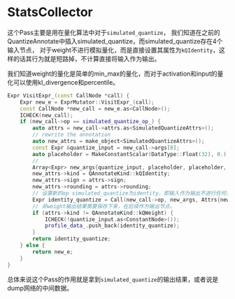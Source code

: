 # StatsCollector

这个Pass主要是用在量化算法中对于`simulated_quantize`， 我们知道在之前的QuantizeAnnotate中插入simulated_quantize，而simulated_quantize存在4个输入节点， 对于weight不进行模拟量化，而是直接设置其属性为`kQIdentity`，这样的话其行为就是短路掉，不计算直接将输入作为输出。

我们知道weight的量化是简单的min_max的量化，而对于activation和input的量化可以使用kl_divergence和percentile。

```c++
Expr VisitExpr_(const CallNode *call) {
    Expr new_e = ExprMutator::VisitExpr_(call);
    const CallNode *new_call = new_e.as<CallNode>();
    ICHECK(new_call);
    if (new_call->op == simulated_quantize_op_) {
        auto attrs = new_call->attrs.as<SimulatedQuantizeAttrs>();
        // rewrite the annotation
        auto new_attrs = make_object<SimulatedQuantizeAttrs>();
        const Expr &quantize_input = new_call->args[0];                 // expression being quantized
        auto placeholder = MakeConstantScalar(DataType::Float(32), 0.); // unused argument
        // 
        Array<Expr> new_args{quantize_input, placeholder, placeholder, placeholder};
        new_attrs->kind = QAnnotateKind::kQIdentity;
        new_attrs->sign = attrs->sign;
        new_attrs->rounding = attrs->rounding;
        // 设置新的op simulated_quantize为identity，即输入作为输出不进行任何计算
        Expr identity_quantize = Call(new_call->op, new_args, Attrs{new_attrs}, {});
        // 非weight输出结果需要保存下来，在后续作为输出节点。
        if (attrs->kind != QAnnotateKind::kQWeight) {
            ICHECK(!quantize_input.as<ConstantNode>());
            profile_data_.push_back(identity_quantize);
        }
        return identity_quantize;
    } else {
        return new_e;
    }
}
```

总体来说这个Pass的作用就是拿到`simulated_quantize`的输出结果，或者说是dump网络的中间数据。
